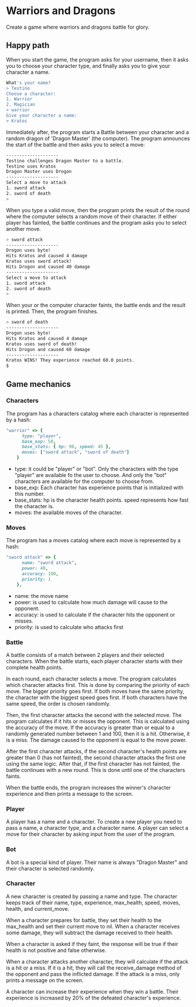 # Warriors and Dragons

Create a game where warriors and dragons battle for glory.

## Happy path

When you start the game, the program asks for your username, then it asks you to
choose your character type, and finally asks you to give your character a name.

```bash
What's your name?
> Testino
Choose a character:
1. Warrior
2. Magician
> warrior
Give your character a name:
> Kratos
```

Immediately after, the program starts a Battle between your character and a
random dragon of 'Dragon Master' (the computer). The program announces the start
of the battle and then asks you to select a move:

```bash
--------------------
Testino challenges Dragon Master to a battle.
Testino uses Kratos
Dragon Master uses Drogon
--------------------
Select a move to attack
1. sword attack
2. sword of death
> 
```

When you type a valid move, then the program prints the result of the round
where the computer selects a random move of their character. If either player
has fainted, the battle continues and the program asks you to select another
move.

```bash
> sword attack
--------------------
Drogon uses byte!
Hits Kratos and caused 4 damage
Kratos uses sword attack!
Hits Drogon and caused 40 damage
--------------------
Select a move to attack
1. sword attack
2. sword of death
> 
```

When your or the computer character faints, the battle ends and the result is
printed. Then, the program finishes.

```bash
> sword of death
--------------------
Drogon uses byte!
Hits Kratos and caused 4 damage
Kratos uses sword of death!
Hits Drogon and caused 60 damage
--------------------
Kratos WINS! They experience reached 60.0 points.
$ 
```

## Game mechanics

### Characters

The program has a characters catalog where each character is represented by a
hash:

```ruby
"warrior" => {
      type: "player",
      base_exp: 50,
      base_stats: { hp: 90, speed: 45 },
      moves: ["sword attack", "sword of death"]
    }
```

- type: it could be "player" or "bot". Only the characters with the type
  "player" are available fo the user to choose. And only the "bot" characters
  are available for the computer to choose from.
- base_exp: Each character has experience points that is initialized with this
  number.
- base_stats: hp is the character health points. speed represents how fast the
  character is.
- moves: the available moves of the character.

### Moves

The program has a moves catalog where each move is represented by a hash:

```ruby
"sword attack" => {
      name: "sword attack",
      power: 40,
      accuracy: 100,
      priority: 1
    },
```

- name: the move name
- power: is used to calculate how much damage will cause to the opponent.
- accuracy: is used to calculate if the character hits the opponent or misses.
- priority: is used to calculate who attacks first

### Battle

A battle consists of a match between 2 players and their selected characters.
When the battle starts, each player character starts with their complete health
points.

In each round, each character selects a move. The program calculates which
character attacks first. This is done by comparing the priority of each move.
The bigger priority goes first. If both moves have the same priority, the
character with the biggest speed goes first. If both characters have the same
speed, the order is chosen randomly.

Then, the first character attacks the second with the selected move. The program
calculates if it hits or misses the opponent. This is calculated using the
accuracy of the move. If the accuracy is greater than or equal to a randomly
generated number between 1 and 100, then it is a hit. Otherwise, it is a miss.
The damage caused to the opponent is equal to the move power.

After the first character attacks, if the second character's health points are
greater than 0 (has not fainted), the second character attacks the first one
using the same logic. After that, if the first character has not fainted, the
battle continues with a new round. This is done until one of the characters
faints.

When the battle ends, the program increases the winner's character experience
and then prints a message to the screen.

### Player

A player has a name and a character. To create a new player you need to pass a
name, a character type, and a character name. A player can select a move for
their character by asking input from the user of the program.

### Bot

A bot is a special kind of player. Their name is always "Dragon Master" and
their character is selected randomly.

### Character

A new character is created by passing a name and type. The character keeps track
of their name, type, experience, max_health, speed, moves, health, and
current_move.

When a character prepares for battle, they set their health to the max_health
and set their current move to nil.
When a character receives some damage, they will subtract the damage received to
their health.

When a character is asked if they faint, the response will be true if their
health is not positive and false otherwise.

When a character attacks another character, they will calculate if the attack is
a hit or a miss. If it is a hit, they will call the receive_damage method of the
opponent and pass the inflicted damage. If the attack is a miss, only prints a
message on the screen.

A character can increase their experience when they win a battle. Their
experience is increased by 20% of the defeated character's experience.
